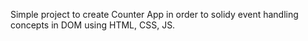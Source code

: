 Simple project to create Counter App in order to solidy event handling concepts in DOM using HTML, CSS, JS.
